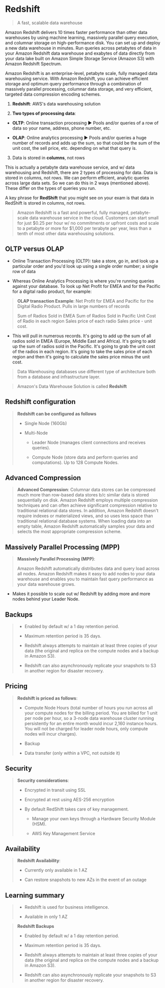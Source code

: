 # Redshift

> A fast, scalable data warehouse

Amazon Redshift delivers 10 times faster performance than other data warehouses by using machine learning, massively parallel query execution, and columnar storage on high-performance disk. You can set up and deploy a new data warehouse in minutes. Run queries across petabytes of data in your Amazon Redshift data warehouse and exabytes of data directly from your data lake built on Amazon Simple Storage Service (Amazon S3) with Amazon Redshift Spectrum.

Amazon Redshift is an enterprise-level, petabyte scale, fully managed data warehousing service. With Amazon Redshift, you can achieve efficient storage and optimum query performance through a combination of massively parallel processing, columnar data storage, and very efficient, targeted data compression encoding schemes.

1. **Redshift**: AWS's data warehousing solution

2. **Two types of processing data**:

  * **OLTP**: Online transaction processing ▶︎ Pools and/or queries of a row of data so your name, address, phone number, etc.

  * **OLAP**: Online analytics processing ▶︎ Pools and/or queries a huge number of records and adds up the sum, so that could be the sum of the unit cost, the sell price, etc. depending on what that query is.

3. Data is stored in **columns**, not rows

This is actually a petabyte data warehouse service, and w/ data warehousing and Redshift, there are 2 types of processing for data. Data is stored in columns, not rows. We can perform efficient, analytic queries across large data sets. So we can do this in 2 ways (mentioned above). These differ on the types of queries you run.

A key phrase for **RedShift** that you might see on your exam is that data in RedShift is stored in columns, not rows.

> Amazon Redshift is a fast and powerful, fully managed, petabyte-scale data warehouse service in the cloud. Customers can start small for just $0.25 per hour w/ no commitments or upfront costs and scale to a petabyte or more for $1,000 per terabyte per year, less than a tenth of most other data warehousing solutions.

## OLTP versus OLAP

* Online Transaction Processing (OLTP): take a store, go in, and look up a particular order and you'd look up using a single order number; a single row of data

* Whereas Online Analytics Processing is where you're running queries against your database. To look up Net Profit for EMEA and for the Pacific for a digital radio product, for example:

> **OLAP transaction Example**:
> Net Profit for EMEA and Pacific for the Digital Radio Product.
> Pulls in large numbers of records
>
> Sum of Radios Sold in EMEA
> Sum of Radios Sold in Pacific
> Unit Cost of Radio in each region
> Sales price of each radio
> Sales price - unit cost.

* This will pull in numerous records. It's going to add up the sum of all radios sold in EMEA (Europe, Middle East and Africa). It's going to add up the sum of radios sold in the Pacific. It's going to grab the unit cost of the radios in each region. It's going to take the sales price of each region and then it's going to calculate the sales price minus the unit cost.

> Data Warehousing databases use different type of architecture both from a database and infrastructure layer.

> Amazon's Data Warehouse Solution is called **Redshift**

## Redshift configuration

> **Redshift can be configured as follows**
>
> * Single Node (160Gb)
>
> * Multi-Node
>
>   * Leader Node (manages client connections and receives queries).
>
>   * Compute Node (store data and perform queries and computations). Up to 128 Compute Nodes.

## Advanced Compression

> **Advanced Compression**: Columnar data stores can be compressed much more than row-based data stores b/c similar data is stored sequentially on disk. Amazon Redshift employs multiple compression techniques and can often achieve significant compression relative to traditional relational data stores. In addition, Amazon Redshift doesn't require indexes or materialized views, and so uses less space than traditional relational database systems. When loading data into an empty table, Amazon Redshift automatically samples your data and selects the most appropriate compression scheme.

## Massively Parallel Processing (MPP)

> **Massively Parallel Processing (MPP)**:
>
> Amazon Redshift automatically distributes data and query load across all nodes. Amazon Redshift makes it easy to add nodes to your data warehouse and enables you to maintain fast query performance as your data warehouse grows.

* Makes it possible to scale out w/ Redshift by adding more and more nodes behind your Leader Node.

## Backups

> * Enabled by default w/ a 1 day retention period.
>
> * Maximum retention period is 35 days.
>
> * Redshift always attempts to maintain at least three copies of your data (the original and replica on the compute nodes and a backup in Amazon S3).
>
> * Redshift can also asynchronously replicate your snapshots to S3 in another region for disaster recovery.

## Pricing

> **Redshift is priced as follows**:
>
> * Compute Node Hours (total number of hours you run across all your compute nodes for the billing period. You are billed for 1 unit per node per hour, so a 3-node data warehouse cluster running persistently for an entire month would incur 2,160 instance hours. You will not be charged for leader node hours, only compute nodes will incur charges).
>
> * Backup
>
> * Data transfer (only within a VPC, not outside it)

## Security

> **Security considerations**:
>
> * Encrypted in transit using SSL
>
> * Encrypted at rest using AES-256 encryption
>
> * By default RedShift takes care of key management.
>
>   * Manage your own keys through a Hardware Security Module (HSM).
>
>   * AWS Key Management Service

## Availability

> **Redshift Availability**:
>
> * Currently only available in 1 AZ
>
> * Can restore snapshots to new AZs in the event of an outage

## Learning summary

> * Redshift is used for business intelligence.
>
> * Available in only 1 AZ

> **Redshift Backups**
>
> * Enabled by default w/ a 1 day retention period.
>
> * Maximum retention period is 35 days.
>
> * Redshift always attempts to maintain at least three copies of your data (the original and replica on the compute nodes and a backup in Amazon S3).
>
> * Redshift can also asynchronously replicate your snapshots to S3 in another region for disaster recovery.
